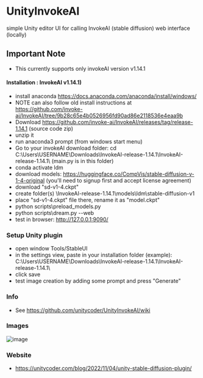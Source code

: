 # UnityInvokeAI
simple Unity editor UI for calling InvokeAI (stable diffusion) web interface (locally)

## Important Note
- This currently supports only invokeAI version v1.14.1

#### Installation : InvokeAI v1.14.1)
- install anaconda https://docs.anaconda.com/anaconda/install/windows/
- NOTE can also follow old install instructions at https://github.com/invoke-ai/InvokeAI/tree/9b28c65e4b0526956fd90ad86e2118536e4eaa9b
- Download https://github.com/invoke-ai/InvokeAI/releases/tag/release-1.14.1 (source code zip)
- unzip it
- run anaconda3 prompt (from windows start menu)
- Go to your invokeAI download folder: cd C:\Users\USERNAME\Downloads\InvokeAI-release-1.14.1\InvokeAI-release-1.14.1\ (main.py is in this folder)
- conda activate ldm 
- download models: https://huggingface.co/CompVis/stable-diffusion-v-1-4-original (you'll need to signup first and accept license agreement)
- download "sd-v1-4.ckpt"
- create folder(s) \InvokeAI-release-1.14.1\models\ldm\stable-diffusion-v1
- place "sd-v1-4.ckpt" file there, rename it as "model.ckpt"
- python scripts\preload_models.py
- python scripts\dream.py --web
- test in browser: http://127.0.0.1:9090/

### Setup Unity plugin
- open window Tools/StableUI
- in the settings view, paste in your installation folder (example): C:\Users\USERNAME\Downloads\InvokeAI-release-1.14.1\InvokeAI-release-1.14.1\
- click save
- test image creation by adding some prompt and press "Generate"

### Info
- See https://github.com/unitycoder/UnityInvokeAI/wiki

### Images
![image](https://user-images.githubusercontent.com/5438317/200028080-b592525d-5db1-4bc3-acdd-cb40de51a187.png)

### Website
- https://unitycoder.com/blog/2022/11/04/unity-stable-diffusion-plugin/
